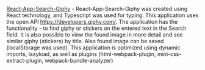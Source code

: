 [React-App-Search-Giphy](https://wladislaw28.github.io/react-giphy-search-wmreply/) - 
React-App-Search-Giphy was created using React technology, and Typescript was used for typing. This application uses the open API https://developers.giphy.com/.
The application has the functionality - to find giphy or stickers on the entered text in the Search field. It is also possible to view the found image in more detail and see similar giphy (stickers) by title. Also found image can be saved (localStorage was used).
This application is optimized using dynamic imports, lazyload, as well as plugins (html-webpack-plugin, mini-css-extract-plugin, webpack-bundle-analyzer)
